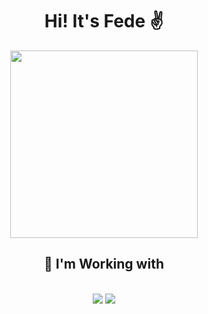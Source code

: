 <h1 align="center">Hi! It's Fede ✌️</h1>
<div align="center">
 <img width="300px" src="https://media1.tenor.com/m/fohZ_MHo2UMAAAAC/cat-cats.gif">
</div>
<h2 align="center">🔧 I'm Working with</h2>
<br/>
<div align="center">
    <img src="https://skillicons.dev/icons?i=html,css,javascript,typescript,cs,powershell"/>
    <img src="https://skillicons.dev/icons?i=wordpress,nodejs,angular"/><br>
</div>
<br>
